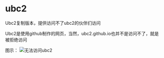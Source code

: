 # ubc2
Ubc2复制版本，提供访问不了ubc2的伙伴们访问

 Ubc2是使用github制作的网页，当然，ubc2.github.io也并不是访问不了，就是被拒绝访问
 
 图示：
 ![无法访问ubc2](//ubc2.suibbs.online/img/Screenshot_2020-12-26-10-43-13-344_mark.via.jpg)
